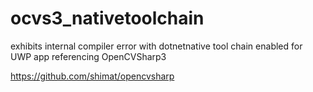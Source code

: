 # ocvs3_nativetoolchain

exhibits internal compiler error with dotnetnative tool chain enabled for UWP app referencing OpenCVSharp3

https://github.com/shimat/opencvsharp
